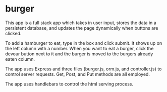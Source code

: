 # burger

This app is a full stack app which takes in user input, stores the data in a persistent database, and updates the page dynamically when buttons are clicked.

To add a hamburger to eat, type in the box and click submit. It shows up on the left column with a number. When you want to eat a burger, click the devour button next to it and the burger is moved to the burgers already eaten column.

The app uses Express and three files (burger.js, orm.js, and controller.js) to control server requests. Get, Post, and Put methods are all employed.

The app uses handlebars to control the html serving process.
